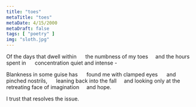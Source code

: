 ```yaml
---
title: "toes"
metaTitle: "toes"
metaDate: 4/15/2000
metaDraft: false
tags: [ "poetry" ]
img: "sloth.jpg"
---
```


Of the days that dwell within 
    the numbness of my toes
    and the hours spent in 
    concentration quiet and intense -

Blankness in some guise has
     found me with clamped eyes
     and pinched nostrils,
     leaning back into the fall
    and looking only at the 
    retreating face of imagination
    and hope.

I trust that resolves the issue.
